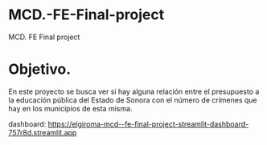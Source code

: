# MCD.-FE-Final-project
MCD. FE Final project

# Objetivo.
En este proyecto se busca ver si hay alguna relación entre el presupuesto a la educación pública del Estado de Sonora con el número de crímenes que hay en los municipios de esta misma.


dashboard: https://elgiroma-mcd--fe-final-project-streamlit-dashboard-757r8d.streamlit.app
